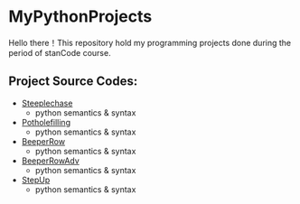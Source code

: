 # MyPythonProjects
Hello there！This repository hold my programming projects done during the period of stanCode course.
## Project Source Codes:
* [Steeplechase](https://github.com/RRRRRRRRRRRRRobin/MyPythonProjects/blob/main/%E7%AC%AC%E4%B8%80%E5%91%A8/Steeplechase.py)
  * python semantics & syntax
* [Potholefilling](https://github.com/RRRRRRRRRRRRRobin/MyPythonProjects/blob/main/%E7%AC%AC%E4%B8%80%E5%91%A8/PotholeFilling.py)
  * python semantics & syntax
* [BeeperRow](https://github.com/RRRRRRRRRRRRRobin/MyPythonProjects/blob/main/%E7%AC%AC%E4%B8%80%E5%91%A8/BeeperRow.py)
  * python semantics & syntax
* [BeeperRowAdv](https://github.com/RRRRRRRRRRRRRobin/MyPythonProjects/blob/main/%E7%AC%AC%E4%B8%80%E5%91%A8/BeeperRowAdv.py)
  * python semantics & syntax
* [StepUp](https://github.com/RRRRRRRRRRRRRobin/MyPythonProjects/blob/main/%E7%AC%AC%E4%B8%80%E5%91%A8/StepUp.py)
  * python semantics & syntax
